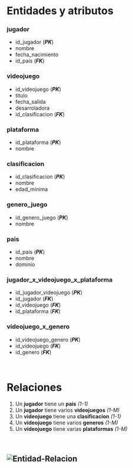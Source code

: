 # Entidades y atributos

### jugador
- id_jugador (***PK***)
- nombre
- fecha_nacimiento
- id_pais (***FK***)

### videojuego
- id_videojuego (***PK***)
- titulo
- fecha_salida
- desarroladora
- id_clasificacion (***FK***)

### plataforma
- id_plataforma (***PK***)
- nombre

### clasificacion
- id_clasificacion (***PK***)
- nombre
- edad_minima

### genero_juego
- id_genero_juego (***PK***)
- nombre

### pais
- id_pais (***PK***)
- nombre
- dominio

### jugador_x_videojuego_x_plataforma
- id_jugador_videojuego (***PK***)
- id_jugador (***FK***)
- id_videojuego (***FK***)
- id_plataforma (***FK***)

### videojuego_x_genero
- id_videojuego_genero (***PK***)
- id_videojuego (***FK***)
- id_genero (***FK***)

<br>

# Relaciones

1. Un **jugador** tiene un **pais** *(1-1)*
1. Un **jugador** tiene varios **videojuegos** *(1-M)*
1. Un **videojuego** tiene una **clasificacion** *(1-1)*
1. Un **videojuego** tiene varios **generos** *(1-M)*
1. Un **videojuego** tiene varias **plataformas** *(1-M)*

<br>

## ![Entidad-Relacion](https://cdn.discordapp.com/attachments/1025054668038090855/1034891750197702706/EntidadRelacion_SO.drawio.png)